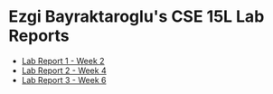 # Ezgi Bayraktaroglu's CSE 15L Lab Reports



- [Lab Report 1 - Week 2](https://ebayraktaroglu.github.io/cse15l-lab-reports/lab-report-1-week-2)
- [Lab Report 2 - Week 4](https://ebayraktaroglu.github.io/cse15l-lab-reports/lab-report-2-week-4)
- [Lab Report 3 - Week 6](https://ebayraktaroglu.github.io/cse15l-lab-reports/lab-report-3-week-6)
